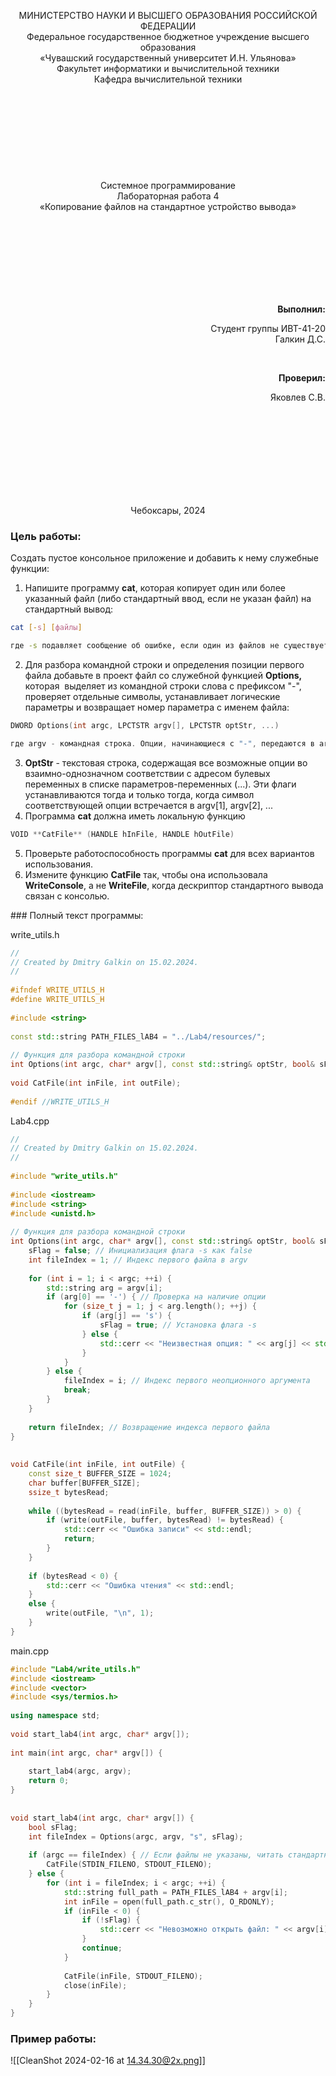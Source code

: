 <div>
<p align="center" style="font-size=14pt; font-weight: bolder;">МИНИСТЕРСТВО НАУКИ И ВЫСШЕГО ОБРАЗОВАНИЯ РОССИЙСКОЙ ФЕДЕРАЦИИ
<br>
Федеральное государственное бюджетное учреждение высшего образования
<br>
«Чувашский государственный университет И.Н. Ульянова»
<br>
Факультет информатики и вычислительной техники 
<br>
Кафедра вычислительной техники
<br> <br> <br> <br> <br> <br> <br><br> <br> <br>
Системное программирование
<br>
Лабораторная работа 4
<br>
«Копирование файлов на стандартное устройство вывода»
</p>

<br> <br> <br> <br><br> <br><br>

<span>
<p align="right" style="font-size=14pt; font-weight: bolder;">Выполнил:</p>
<p align="right" style="font-size=14pt;">Студент группы ИВТ-41-20 <br>
Галкин Д.С.
</p>
</span> <br>

<span>
<p align="right" style="font-size=14pt; font-weight: bolder;">Проверил:</p>
<p align="right" style="font-size=14pt;">Яковлев С.B.</p>
</span>

<br> <br>
<br> <br>
<br> <br>
<br> <br>
<p align="center" style="font-size=10pt;">Чебоксары, 2024</p>
<div style="page-break-after:always;  visibility:hidden"></div>
</div>

### Цель работы:

Создать пустое консольное приложение и добавить к нему служебные функции:
1. Напишите программу **cat**, которая копирует один или более указанный файл (либо стандартный ввод, если не указан файл) на стандартный вывод:
```bash
cat [-s] [файлы]

где -s подавляет сообщение об ошибке, если один из файлов не существует
```
2. Для разбора командной строки и определения позиции первого файла добавьте в проект файл со служебной функцией **Oрtions,** которая  выделяет из командной строки слова с префиксом "-", проверяет отдельные символы, устанавливает логические параметры и возвращает номер параметра с именем файла:
```cpp
DWORD Options(int argc, LPCTSTR argv[], LPCTSTR optStr, ...)

где argv - командная строка. Опции, начинающиеся с "-", передаются в argv[1], argv[2]
```
3. **OptStr** - текстовая строка, содержащая все возможные опции во взаимно-однозначном соответствии с адресом булевых переменных в списке параметров-переменных (...). Эти флаги   устанавливаются тогда и только тогда, когда символ соответствующей опции встречается в argv[1], argv[2], ... 
4. Программа **cat** должна иметь локальную функцию
```cpp
VOID **CatFile** (HANDLE hInFile, HANDLE hOutFile)
```
5. Проверьте работоспособность программы **cat** для всех вариантов использования.
6. Измените функцию **CatFile** так, чтобы она использовала **WriteConsole**, а не **WriteFile**, когда дескриптор стандартного вывода связан с консолью.
<div style="page-break-after:always;  visibility:hidden"></div>
### Полный текст программы:

write_utils.h
```cpp
//  
// Created by Dmitry Galkin on 15.02.2024.  
//  
  
#ifndef WRITE_UTILS_H  
#define WRITE_UTILS_H  
  
#include <string>  
  
const std::string PATH_FILES_lAB4 = "../Lab4/resources/";  
  
// Функция для разбора командной строки  
int Options(int argc, char* argv[], const std::string& optStr, bool& sFlag);  
  
void CatFile(int inFile, int outFile);  
  
#endif //WRITE_UTILS_H
```

<div style="page-break-after:always;  visibility:hidden"></div>

Lab4.cpp
```cpp
//  
// Created by Dmitry Galkin on 15.02.2024.  
//  
  
#include "write_utils.h"  
  
#include <iostream>  
#include <string>  
#include <unistd.h>  
  
// Функция для разбора командной строки  
int Options(int argc, char* argv[], const std::string& optStr, bool& sFlag) {  
    sFlag = false; // Инициализация флага -s как false  
    int fileIndex = 1; // Индекс первого файла в argv  
  
    for (int i = 1; i < argc; ++i) {  
        std::string arg = argv[i];  
        if (arg[0] == '-') { // Проверка на наличие опции  
            for (size_t j = 1; j < arg.length(); ++j) {  
                if (arg[j] == 's') {  
                    sFlag = true; // Установка флага -s  
                } else {  
                    std::cerr << "Неизвестная опция: " << arg[j] << std::endl;  
                }  
            }  
        } else {  
            fileIndex = i; // Индекс первого неопционного аргумента  
            break;  
        }  
    }  
  
    return fileIndex; // Возвращение индекса первого файла  
}  
  
  
void CatFile(int inFile, int outFile) {  
    const size_t BUFFER_SIZE = 1024;  
    char buffer[BUFFER_SIZE];  
    ssize_t bytesRead;  
  
    while ((bytesRead = read(inFile, buffer, BUFFER_SIZE)) > 0) {  
        if (write(outFile, buffer, bytesRead) != bytesRead) {  
            std::cerr << "Ошибка записи" << std::endl;  
            return;  
        }  
    }  
  
    if (bytesRead < 0) {  
        std::cerr << "Ошибка чтения" << std::endl;  
    }  
    else {  
        write(outFile, "\n", 1);  
    }  
}
```

<div style="page-break-after:always;  visibility:hidden"></div>

main.cpp
```cpp
#include "Lab4/write_utils.h"  
#include <iostream>  
#include <vector>  
#include <sys/termios.h>  
  
using namespace std; 
  
void start_lab4(int argc, char* argv[]);  
  
int main(int argc, char* argv[]) {  
  
    start_lab4(argc, argv);  
    return 0;  
}
  
  
void start_lab4(int argc, char* argv[]) {  
    bool sFlag;  
    int fileIndex = Options(argc, argv, "s", sFlag);  
  
    if (argc == fileIndex) { // Если файлы не указаны, читать стандартный ввод  
        CatFile(STDIN_FILENO, STDOUT_FILENO);  
    } else {  
        for (int i = fileIndex; i < argc; ++i) {  
            std::string full_path = PATH_FILES_lAB4 + argv[i];  
            int inFile = open(full_path.c_str(), O_RDONLY);  
            if (inFile < 0) {  
                if (!sFlag) {  
                    std::cerr << "Невозможно открыть файл: " << argv[i] << std::endl;  
                }  
                continue;  
            }  
  
            CatFile(inFile, STDOUT_FILENO);  
            close(inFile);  
        }  
    }  
}
```


### Пример работы:

![[CleanShot 2024-02-16 at 14.34.30@2x.png]]
